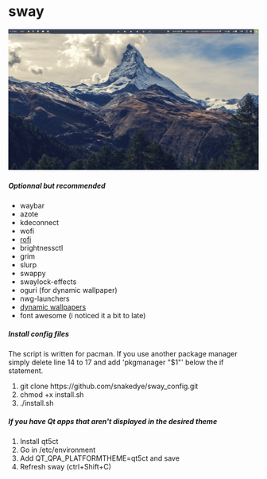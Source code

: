 # sway
![Alt text](screenshot.png?raw=true "Title")
<!-- ![Alt text](screenshot_alt.png?raw=true "Title") -->


<h5>Optionnal but recommended</h5>
<ul>
	<li>waybar</li>
	<li>azote</li>
	<li>kdeconnect</li>
	<li>wofi</li>
	<li><a href="https://aur.archlinux.org/packages/rofi-lbonn-wayland-git/">rofi</a></li>
	<li>brightnessctl</li>
	<li>grim</li>
	<li>slurp</li>
	<li>swappy</li>
  <li>swaylock-effects</li>
	<li>oguri (for dynamic wallpaper)</li>
	<li>nwg-launchers</li>
	<li><a href="https://github.com/adi1090x/dynamic-wallpaper">dynamic wallpapers</a></li>
	<li>font awesome (i noticed it a bit to late)</li>
</ul>
<h5>Install config files</h5>
The script is written for pacman. If you use another package manager simply delete line 14 to 17 and add 'pkgmanager "$1"' below the if statement. <br>
<ol>
	<li>git clone https://github.com/snakedye/sway_config.git</li>
	<li>chmod +x install.sh</li>
	<li>./install.sh</li>
</ol> 
<h5>If you have Qt apps that aren't displayed in the desired theme</h5>
<ol>
	<li>Install qt5ct</li>
	<li>Go in /etc/environment</li>
	<li>Add QT_QPA_PLATFORMTHEME=qt5ct and save</li>
	<li>Refresh sway (ctrl+Shift+C)</li>
</ol>
